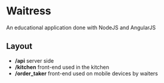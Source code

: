 # Waitress
An educational application done with NodeJS and AngularJS

## Layout
* **/api** server side
* **/kitchen** front-end used in the kitchen
* **/order_taker** front-end used on mobile devices by waiters
